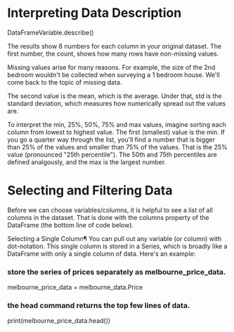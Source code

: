 # Interpreting Data Description

DataFrameVariable.describe()

The results show 8 numbers for each column in your original dataset. The first number, the count, shows how many rows have non-missing values.

Missing values arise for many reasons. For example, the size of the 2nd bedroom wouldn't be collected when surveying a 1 bedroom house. We'll come back to the topic of missing data.

The second value is the mean, which is the average. Under that, std is the standard deviation, which measures how numerically spread out the values are.

To interpret the min, 25%, 50%, 75% and max values, imagine sorting each column from lowest to highest value. The first (smallest) value is the min. If you go a quarter way through the list, you'll find a number that is bigger than 25% of the values and smaller than 75% of the values. That is the 25% value (pronounced "25th percentile"). The 50th and 75th percentiles are defined analgously, and the max is the largest number.

# Selecting and Filtering Data

Before we can choose variables/columns, it is helpful to see a list of all columns in the dataset. That is done with the columns property of the DataFrame (the bottom line of code below).

Selecting a Single Column¶
You can pull out any variable (or column) with dot-notation. This single column is stored in a Series, which is broadly like a DataFrame with only a single column of data. Here's an example: 

### store the series of prices separately as melbourne_price_data.
melbourne_price_data = melbourne_data.Price
### the head command returns the top few lines of data.
print(melbourne_price_data.head())
